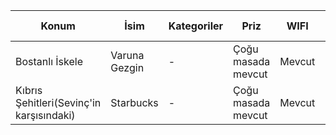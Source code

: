 <table style="width:100%">
    <thead>
    <tr STYLE="width: 100%" >
        <th>Konum</th>
        <th>İsim</th>
        <th>Kategoriler</th>
        <th>Priz</th>
        <th>WIFI</th>
        <th>WIFI hızı</th>
        <th>Gürültü seviyesi</th>
        <th>Çalışma saatleri</th>
        <th>İnstagram</th>
    </tr>
    </thead>
    <tbody>
    <TR STYLE="width: 100%">
        <TD>Bostanlı İskele</TD>
        <TD>Varuna Gezgin</TD>
        <TD> - </TD>
        <TD>Çoğu masada mevcut</TD>
        <TD>Mevcut </TD>
        <TD>40mbps</TD>
        <TD>5/10</TD>
        <TD>09:00 - 01:00</TD>
        <TD>@varunagezgin</TD>
    </TR>
    <TR STYLE="width: 100%">
        <TD>Kıbrıs Şehitleri(Sevinç'in karşısındaki)</TD>
        <TD>Starbucks</TD>
        <TD> - </TD>
        <TD>Çoğu masada mevcut</TD>
        <TD>Mevcut </TD>
        <TD>10-25mbps</TD>
        <TD>7/10</TD>
        <TD>08:00 - 22:00</TD>
        <TD>@starbucks_tr</TD>
    </TR>
    </tbody>
</table>
